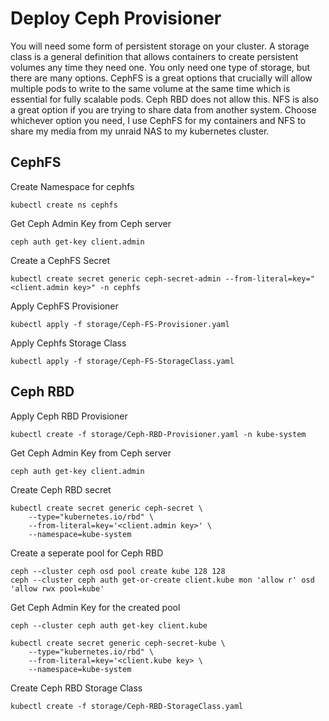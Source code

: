 # Deploy Ceph Provisioner 

You will need some form of persistent storage on your cluster. A storage class is a general definition that allows containers to create persistent volumes any time they need one. You only need one type of storage, but there are many options. CephFS is a great options that crucially will allow multiple pods to write to the same volume at the same time which is essential for fully scalable pods. Ceph RBD does not allow this. NFS is also a great option if you are trying to share data from another system. Choose whichever option you need, I use CephFS for my containers and NFS to share my media from my unraid NAS to my kubernetes cluster.

## CephFS 

Create Namespace for cephfs

```shell
kubectl create ns cephfs
```

Get Ceph Admin Key from Ceph server

```shell
ceph auth get-key client.admin
```

Create a CephFS Secret

```shell
kubectl create secret generic ceph-secret-admin --from-literal=key="<client.admin key>" -n cephfs
```

Apply CephFS Provisioner

```shell
kubectl apply -f storage/Ceph-FS-Provisioner.yaml
```

Apply Cephfs Storage Class

```shell
kubectl apply -f storage/Ceph-FS-StorageClass.yaml
```

## Ceph RBD

Apply Ceph RBD Provisioner

```shell
kubectl create -f storage/Ceph-RBD-Provisioner.yaml -n kube-system
```

Get Ceph Admin Key from Ceph server

```shell
ceph auth get-key client.admin
```

Create Ceph RBD secret

```shell
kubectl create secret generic ceph-secret \
    --type="kubernetes.io/rbd" \
    --from-literal=key='<client.admin key>' \
    --namespace=kube-system
```

Create a seperate pool for Ceph RBD

```shell
ceph --cluster ceph osd pool create kube 128 128
ceph --cluster ceph auth get-or-create client.kube mon 'allow r' osd 'allow rwx pool=kube'
```

Get Ceph Admin Key for the created pool

```shell
ceph --cluster ceph auth get-key client.kube
```

```shell
kubectl create secret generic ceph-secret-kube \
    --type="kubernetes.io/rbd" \
    --from-literal=key='<client.kube key> \
    --namespace=kube-system
```

Create Ceph RBD Storage Class

```shell
kubectl create -f storage/Ceph-RBD-StorageClass.yaml
```